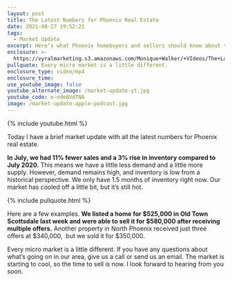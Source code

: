 ```yaml
---
layout: post
title: The Latest Numbers for Phoenix Real Estate
date: 2021-08-27 19:52:21
tags:
  - Market Update
excerpt: Here’s what Phoenix homebuyers and sellers should know about this market.
enclosure: >-
  https://vyralmarketing.s3.amazonaws.com/Monique+Walker/+VIdeos/The+Latest+Numbers+for+Phoenix+Real+Estate.mp4
pullquote: Every micro market is a little different.
enclosure_type: video/mp4
enclosure_time:
use_youtube_image: false
youtube_alternate_image: /market-update-yt.jpg
youtube_code: e-nde8VdTNA
image: /market-update-apple-podcast.jpg
---
```

{% include youtube.html %}

Today I have a brief market update with all the latest numbers for Phoenix real estate.&nbsp;

**In July, we had 11% fewer sales and a 3% rise in inventory compared to July 2020.** This means we have a little less demand and a little more supply. However, demand remains high, and inventory is low from a historical perspective. We only have 1.5 months of inventory right now. Our market has cooled off a little bit, but it’s still hot.

{% include pullquote.html %}

Here are a few examples. **We listed a home for $525,000 in Old Town Scottsdale last week and were able to sell it for $580,000 after receiving multiple offers.** Another property in North Phoenix received just three offers at $340,000,&nbsp; but we sold it for $350,000.

Every micro market is a little different. If you have any questions about what’s going on in our area, give us a call or send us an email. The market is starting to cool, so the time to sell is now. I look forward to hearing from you soon.
